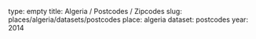 type: empty
title: Algeria / Postcodes / Zipcodes
slug: places/algeria/datasets/postcodes
place: algeria
dataset: postcodes
year: 2014
